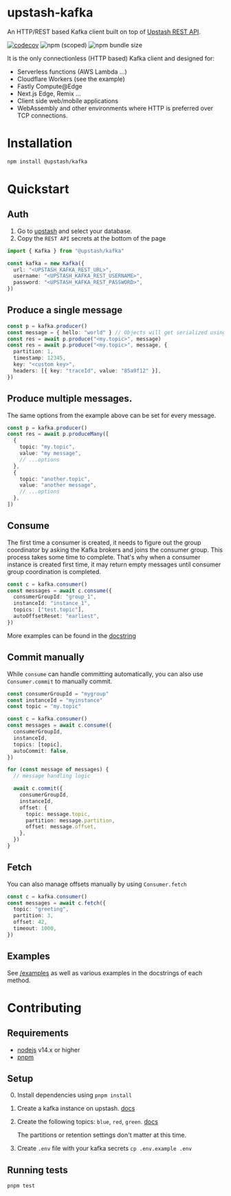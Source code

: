 # upstash-kafka

An HTTP/REST based Kafka client built on top of
[Upstash REST API](https://docs.upstash.com/kafka/rest).

[![codecov](https://codecov.io/gh/chronark/upstash-kafka/branch/main/graph/badge.svg?token=BBJ1FCHPF0)](https://codecov.io/gh/chronark/upstash-kafka)
![npm (scoped)](https://img.shields.io/npm/v/@upstash/kafka)
![npm bundle size](https://img.shields.io/bundlephobia/minzip/@upstash/kafka)

It is the only connectionless (HTTP based) Kafka client and designed for:

- Serverless functions (AWS Lambda ...)
- Cloudflare Workers (see the example)
- Fastly Compute@Edge
- Next.js Edge, Remix ...
- Client side web/mobile applications
- WebAssembly and other environments where HTTP is preferred over TCP
  connections.

# Installation

```bash
npm install @upstash/kafka
```

# Quickstart

## Auth

1. Go to [upstash](https://console.upstash.com/kafka) and select your database.
2. Copy the `REST API` secrets at the bottom of the page

```typescript
import { Kafka } from "@upstash/kafka"

const kafka = new Kafka({
  url: "<UPSTASH_KAFKA_REST_URL>",
  username: "<UPSTASH_KAFKA_REST_USERNAME>",
  password: "<UPSTASH_KAFKA_REST_PASSWORD>",
})
```

## Produce a single message

```typescript
const p = kafka.producer()
const message = { hello: "world" } // Objects will get serialized using `JSON.stringify`
const res = await p.produce("<my.topic>", message)
const res = await p.produce("<my.topic>", message, {
  partition: 1,
  timestamp: 12345,
  key: "<custom key>",
  headers: [{ key: "traceId", value: "85a9f12" }],
})
```

## Produce multiple messages.

The same options from the example above can be set for every message.

```typescript
const p = kafka.producer()
const res = await p.produceMany([
  {
    topic: "my.topic",
    value: "my message",
    // ...options
  },
  {
    topic: "another.topic",
    value: "another message",
    // ...options
  },
])
```

## Consume

The first time a consumer is created, it needs to figure out the group
coordinator by asking the Kafka brokers and joins the consumer group. This
process takes some time to complete. That's why when a consumer instance is
created first time, it may return empty messages until consumer group
coordination is completed.

```typescript
const c = kafka.consumer()
const messages = await c.consume({
  consumerGroupId: "group_1",
  instanceId: "instance_1",
  topics: ["test.topic"],
  autoOffsetReset: "earliest",
})
```

More examples can be found in the
[docstring](https://github.com/upstash/upstash-kafka/blob/main/pkg/consumer.ts#L265)

## Commit manually

While `consume` can handle committing automatically, you can also use
`Consumer.commit` to manually commit.

```typescript
const consumerGroupId = "mygroup"
const instanceId = "myinstance"
const topic = "my.topic"

const c = kafka.consumer()
const messages = await c.consume({
  consumerGroupId,
  instanceId,
  topics: [topic],
  autoCommit: false,
})

for (const message of messages) {
  // message handling logic

  await c.commit({
    consumerGroupId,
    instanceId,
    offset: {
      topic: message.topic,
      partition: message.partition,
      offset: message.offset,
    },
  })
}
```

## Fetch

You can also manage offsets manually by using `Consumer.fetch`

```typescript
const c = kafka.consumer()
const messages = await c.fetch({
  topic: "greeting",
  partition: 3,
  offset: 42,
  timeout: 1000,
})
```

## Examples

See [/examples](https://github.com/upstash/upstash-kafka/tree/main/examples) as
well as various examples in the docstrings of each method.

# Contributing

## Requirements

- [nodejs](https://nodejs.org) v14.x or higher
- [pnpm](https://pnpm.io/installation)

## Setup

0. Install dependencies using `pnpm install`
1. Create a kafka instance on upstash.
   [docs](https://docs.upstash.com/kafka#create-a-kafka-cluster)
2. Create the following topics: `blue`, `red`, `green`.
   [docs](https://docs.upstash.com/kafka#create-a-topic)

   The partitions or retention settings don't matter at this time.

3. Create `.env` file with your kafka secrets `cp .env.example .env`

## Running tests

```bash
pnpm test
```
